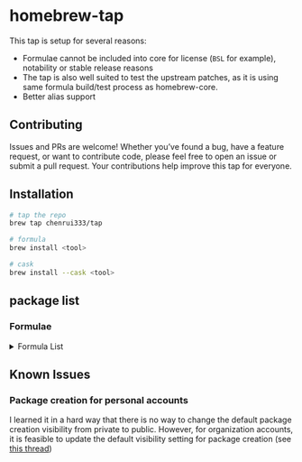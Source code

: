 # homebrew-tap

This tap is setup for several reasons:

- Formulae cannot be included into core for license (`BSL` for example), notability or stable release reasons
- The tap is also well suited to test the upstream patches, as it is using same formula build/test process as homebrew-core.
- Better alias support

## Contributing

Issues and PRs are welcome! Whether you’ve found a bug, have a feature request, or want to contribute code, please feel free to open an issue or submit a pull request. Your contributions help improve this tap for everyone.

## Installation

```bash
# tap the repo
brew tap chenrui333/tap

# formula
brew install <tool>

# cask
brew install --cask <tool>
```

## package list

### Formulae

<!-- FORMULAE-LIST-START -->
<details>
<summary>Formula List</summary>

- `abc`
- `act3`
- `adbtuifm`
- `addlicense`
- `agl`
- `ai-context`
- `aim`
- `alacritty`
- `am-i-vibing`
- `amoco`
- `amp-cli`
- `aoc-cli`
- `apify-actors-mcp-server`
- `apkeep`
- `apple-health-mcp`
- `arduino-language-server`
- `arp-scan-rs`
- `arxiv-mcp-server`
- `asm-lsp`
- `asmfmt`
- `astro-language-server`
- `auto-favicon-mcp-server`
- `autoflake`
- `autotag`
- `autotools-language-server`
- `av`
- `await`
- `awk-language-server`
- `awless`
- `axiom-mcp-server`
- `az-tui`
- `azure-pipelines-language-server`
- `backport`
- `balcony`
- `base-mcp-server`
- `bearer`
- `beelzebub`
- `bin-fq`
- `blade-formatter`
- `blindfold`
- `blue`
- `blueutil-tui`
- `blush`
- `botkube`
- `box`
- `brave-search-mcp-server`
- `brew-cleaner`
- `brighterscript-formatter`
- `brotab`
- `browserbase-mcp-server`
- `brunette`
- `btczee`
- `bulletty`
- `bytebox`
- `c4go`
- `cai`
- `captan`
- `carbon-now-cli`
- `cargo-aoc`
- `cargo-benchcmp`
- `cargo-deadlinks`
- `cargo-dephell`
- `cargo-geiger`
- `cargo-readme`
- `carton`
- `castor`
- `cc-enhanced`
- `cc-filter`
- `ccapi`
- `ccexp`
- `cchistory`
- `cclogviewer`
- `cello`
- `certok`
- `cf-vault`
- `cf2pulumi`
- `chalet`
- `chatlog`
- `checkpwn`
- `clai`
- `claude-code-generic-hooks`
- `claude-code`
- `claudio`
- `cli-mcp-server`
- `clickup-mcp`
- `clog-cli`
- `cloud-run-mcp`
- `cloudflare-ddns`
- `cloudlens`
- `cmdx`
- `cnspec`
- `cocainate`
- `code-index-mcp`
- `code-pushup`
- `codefmt`
- `codespelunker`
- `codstts`
- `cohctl`
- `config-file-validator`
- `container-use`
- `container2wasm`
- `context-file-manager`
- `context42`
- `copilot-cli`
- `cozypkg`
- `critcmp`
- `crlfmt`
- `crush`
- `cueimports`
- `curlconverter`
- `dakora`
- `datacmd`
- `datadog-mcp-server`
- `dbee`
- `dbin`
- `ddev`
- `debugg-ai-mcp`
- `decktape`
- `deepteam`
- `dela`
- `dg`
- `di-tui`
- `dnsforwarder`
- `docmd`
- `doit`
- `dory-cli`
- `dqy`
- `duster`
- `dvm`
- `dxt`
- `eas-cli`
- `elastop`
- `emoj`
- `emplace`
- `enola`
- `enry`
- `envie`
- `envtpl`
- `faq`
- `fast-cli`
- `fast-xml-parser`
- `ferret`
- `fex`
- `firectl`
- `fixjson`
- `fkill-cli`
- `fli`
- `flint-cli`
- `flow-editor`
- `flowgger`
- `flowrs`
- `fortran-linter`
- `foy`
- `frep`
- `fsociety`
- `fuck-u-code`
- `gemini-cli`
- `get-port-cli`
- `ghfetch`
- `gignr`
- `giq`
- `git-chglog`
- `git-vain`
- `git-x`
- `gitlabform`
- `gitman`
- `gittype`
- `gix`
- `glom`
- `glsl-analyzer`
- `gmap`
- `go-envsubst`
- `go-junit-report`
- `gobgp`
- `goboscript`
- `gofakeit`
- `goimports-reviser`
- `gommit`
- `gowebly`
- `graphlit-mcp-server`
- `graphtage`
- `grcov`
- `gritql`
- `grmon`
- `gtts`
- `hasha-cli`
- `hauler`
- `hcldump`
- `hclgrep`
- `hclq`
- `headscale`
- `hello`
- `hellwal`
- `hexora`
- `heyagent`
- `hf-mcp-server`
- `hf`
- `holo-cli`
- `horusec`
- `hostctl`
- `howto`
- `ht-mcp`
- `httptap`
- `htvend`
- `huber`
- `humioctl`
- `hygg`
- `hyperbolic`
- `iam-convert`
- `iflow-cli`
- `iftree`
- `illa`
- `imgcat`
- `incus-compose`
- `infraspec`
- `ip2d`
- `ips`
- `jaggr`
- `jetzig`
- `jiggy`
- `jl`
- `jplot`
- `jsonl-graph`
- `jsrpc`
- `judo`
- `jules`
- `junit2html`
- `kaluma-cli`
- `kandc`
- `karmor`
- `kbst`
- `kcl`
- `keyhunter`
- `klepto`
- `knip`
- `kpt`
- `krs`
- `kt`
- `kube-role-gen`
- `kube2pulumi`
- `kubeseal-convert`
- `kwt`
- `lacquer`
- `lazycli`
- `lazynpm`
- `leetgo`
- `lemonade`
- `leveldb-cli`
- `lin`
- `lintnet`
- `lix`
- `llmdog`
- `llmpeg`
- `llmswap`
- `localports`
- `locport`
- `logfire-mcp`
- `lola`
- `lstags`
- `luaformatter`
- `lib-x`
- `libdivide`
- `magic-mcp-server`
- `mail-deduplicate`
- `mamediff`
- `marchat`
- `markpdf`
- `matcha`
- `mcman`
- `mcp-alchemy`
- `mcp-obsidian`
- `mcp-server-airbnb`
- `mcp-server-cloudflare`
- `mcp-server-tester`
- `mcpd`
- `mdbook-linkcheck`
- `mdsf`
- `mdslw`
- `meteor`
- `mfa`
- `minisign`
- `mitex`
- `mln`
- `mmemoji`
- `mnamer`
- `molotov`
- `mongodb-mcp-server`
- `mpfshell`
- `mqtt-cli`
- `mynav`
- `oceanbase-mcp-server`
- `nanodbc`
- `narr`
- `nest-cli`
- `newsnow-mcp-server`
- `ngtop`
- `nhost`
- `ni`
- `nino`
- `nocc`
- `npkill`
- `npm-np`
- `nvrs`
- `octelium`
- `ohy`
- `olla`
- `omekasy`
- `omnictl`
- `optivorbis`
- `osmar`
- `otelgen`
- `otto`
- `oui`
- `oxbuild`
- `oxylabs-mcp`
- `papis`
- `paq`
- `pdfsyntax`
- `pencode`
- `percollate`
- `perfops`
- `pgdog`
- `phpinsights`
- `pike`
- `pingu`
- `pipeform`
- `pitaya`
- `pixelle`
- `plandex`
- `playerctl`
- `pls`
- `pluqqy`
- `pluralith`
- `pmx`
- `pom`
- `poop`
- `pphack`
- `pr-desc-cli`
- `precompress`
- `projectable`
- `proto2yaml`
- `protoc-gen-lint`
- `protodep`
- `protodot`
- `protolock`
- `psq`
- `public-ollama-finder`
- `pubmed-mcp-server`
- `pyink`
- `pyment`
- `pyp`
- `pyscn`
- `quicssh-rs`
- `r2md`
- `rabbitmq-message-ops`
- `rails-new`
- `railway-mcp-server`
- `raiz`
- `rallies-cli`
- `ramda-cli`
- `rang`
- `rawhide`
- `readmeai`
- `reformat-gherkin`
- `refurb`
- `remark-cli`
- `resinator`
- `revanced-cli`
- `rkik`
- `rshell`
- `rslocal`
- `rtop`
- `run`
- `rustfilt`
- `sato`
- `satty`
- `saw`
- `scholar`
- `screenshotone-mcp-server`
- `scrt`
- `sdl_image`
- `sdl_mixer`
- `sdl_net`
- `sdl_ttf`
- `seamstress`
- `seastar`
- `secco`
- `sephera`
- `sgpt`
- `shadcn-ui-mcp-server`
- `sheetui`
- `shiroa`
- `shopify-cli`
- `shuk`
- `sig`
- `silver-surfer`
- `simdjzon`
- `sloctl`
- `sloop`
- `solfmt`
- `soundscope`
- `sourcerer-mcp`
- `speedscope`
- `speedtest`
- `spok`
- `spotifydl`
- `statoscope`
- `stree`
- `strimzi-kafka-cli`
- `stripe-mcp-server`
- `summon`
- `superclaude`
- `surgeon`
- `swagger-mcp-server`
- `tantivy-cli`
- `taskonaut`
- `tattoy`
- `tavily-mcp`
- `tclint`
- `tenderly`
- `termtunnel`
- `terra-code-cli`
- `terracove`
- `terrafetch`
- `terraform-diff`
- `terraform`
- `terrap-cli`
- `terratags`
- `terrawiz`
- `testronaut`
- `tetrigo`
- `tfclean`
- `tfreveal`
- `tftarget`
- `tftree`
- `tickrs`
- `timetrace`
- `tinybird-mcp-server`
- `tlint`
- `togomak`
- `token-cli`
- `toml-f`
- `tooka`
- `toolctl`
- `tparse`
- `tpm`
- `tracetest`
- `travelgrunt`
- `trdl`
- `trieve-cli`
- `tsuki`
- `tuono`
- `twiggy`
- `twilio-mcp-server`
- `ty`
- `unused-deps`
- `uplift`
- `urlsup`
- `usort`
- `vapi-mcp-server`
- `vectorize-mcp-server`
- `venom`
- `vento`
- `vercel-serve`
- `vet-run`
- `vibekit`
- `videoalchemy`
- `vitepress`
- `vsg`
- `wallust`
- `watchfiles`
- `wedl`
- `weekly-git-summary`
- `werk`
- `wifitui`
- `wuchale`
- `xcpkg`
- `xmlformatter`
- `yajsv`
- `yeetfile`
- `yew-fmt`
- `yosay`
- `go-zzz`
- `zen-mcp-server`
- `zero`
- `zig@0.11`
- `zig@0.12`
- `zig@0.13`
- `ziggy`
- `ziglint`
- `zigscient`
- `zu`
- `zware`

</details>
<!-- FORMULAE-LIST-END -->

## Known Issues

### Package creation for personal accounts

I learned it in a hard way that there is no way to change the default package creation visibility from private to public.
However, for organization accounts, it is feasible to update the default visibility setting for package creation (see [this thread](https://github.com/orgs/community/discussions/65931#discussioncomment-7613551))
